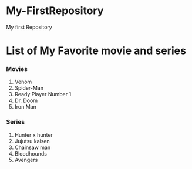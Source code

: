 # My-FirstRepository
My first Repository
# List of My Favorite movie and series

### Movies
1. Venom
2. Spider-Man
3. Ready Player Number 1
4. Dr. Doom
5. Iron Man

### Series
1. Hunter x hunter
2. Jujutsu kaisen
3. Chainsaw man
4. Bloodhounds
5. Avengers
